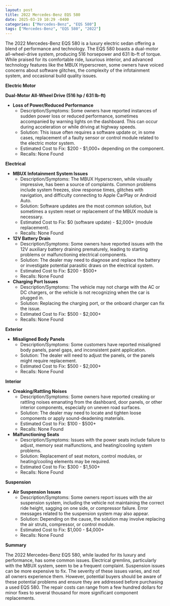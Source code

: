 ```yaml
---
layout: post
title: 2022 Mercedes-Benz EQS 580
date: 2025-03-19 10:29 -0400
categories: ["Mercedes-Benz", "EQS 580"]
tags: ["Mercedes-Benz", "EQS 580", "2022"]
---
```

The 2022 Mercedes-Benz EQS 580 is a luxury electric sedan offering a blend of performance and technology. The EQS 580 boasts a dual-motor all-wheel-drive system, producing 516 horsepower and 631 lb-ft of torque. While praised for its comfortable ride, luxurious interior, and advanced technology features like the MBUX Hyperscreen, some owners have voiced concerns about software glitches, the complexity of the infotainment system, and occasional build quality issues.

**Electric Motor**

**Dual-Motor All-Wheel Drive (516 hp / 631 lb-ft)**

*   **Loss of Power/Reduced Performance**
    *   Description/Symptoms: Some owners have reported instances of sudden power loss or reduced performance, sometimes accompanied by warning lights on the dashboard. This can occur during acceleration or while driving at highway speeds.
    *   Solution: This issue often requires a software update or, in some cases, replacement of a faulty sensor or control module related to the electric motor system.
    *   Estimated Cost to Fix: $200 - $1,000+ depending on the component.
    *   Recalls: None Found

**Electrical**

*   **MBUX Infotainment System Issues**
    *   Description/Symptoms: The MBUX Hyperscreen, while visually impressive, has been a source of complaints. Common problems include system freezes, slow response times, glitches with navigation, and difficulty connecting to Apple CarPlay or Android Auto.
    *   Solution: Software updates are the most common solution, but sometimes a system reset or replacement of the MBUX module is necessary.
    *   Estimated Cost to Fix: $0 (software update) - $2,000+ (module replacement).
    *   Recalls: None Found
*   **12V Battery Drain**
    *   Description/Symptoms: Some owners have reported issues with the 12V auxiliary battery draining prematurely, leading to starting problems or malfunctioning electrical components.
    *   Solution: The dealer may need to diagnose and replace the battery or investigate potential parasitic draws on the electrical system.
    *   Estimated Cost to Fix: $200 - $500+
    *   Recalls: None Found
*   **Charging Port Issues**
    *   Description/Symptoms: The vehicle may not charge with the AC or DC chargers, or the vehicle is not recognizing when the car is plugged in.
    *   Solution: Replacing the charging port, or the onboard charger can fix the issue.
    *   Estimated Cost to Fix: $500 - $2,000+
    *   Recalls: None Found

**Exterior**

*   **Misaligned Body Panels**
    * Description/Symptoms: Some customers have reported misaligned body panels, panel gaps, and inconsistent paint application.
    * Solution: The dealer will need to adjust the panels, or the panels might require replacement.
    * Estimated Cost to Fix: $500 - $2,000+
    * Recalls: None Found

**Interior**

*   **Creaking/Rattling Noises**
    *   Description/Symptoms: Some owners have reported creaking or rattling noises emanating from the dashboard, door panels, or other interior components, especially on uneven road surfaces.
    *   Solution: The dealer may need to locate and tighten loose components or apply sound-deadening materials.
    *   Estimated Cost to Fix: $100 - $500+
    *   Recalls: None Found
*   **Malfunctioning Seats**
    *   Description/Symptoms: Issues with the power seats include failure to adjust, memory seat malfunctions, and heating/cooling system problems.
    *   Solution: Replacement of seat motors, control modules, or heating/cooling elements may be required.
    *   Estimated Cost to Fix: $300 - $1,500+
    *   Recalls: None Found

**Suspension**

*   **Air Suspension Issues**
    *   Description/Symptoms: Some owners report issues with the air suspension system, including the vehicle not maintaining the correct ride height, sagging on one side, or compressor failure. Error messages related to the suspension system may also appear.
    *   Solution: Depending on the cause, the solution may involve replacing the air struts, compressor, or control module.
    *   Estimated Cost to Fix: $1,000 - $4,000+
    *   Recalls: None Found

**Summary**

The 2022 Mercedes-Benz EQS 580, while lauded for its luxury and performance, has some common issues. Electrical gremlins, particularly with the MBUX system, seem to be a frequent complaint. Suspension issues can be more expensive to fix. The severity of these issues varies, and not all owners experience them. However, potential buyers should be aware of these potential problems and ensure they are addressed before purchasing a used EQS 580. The repair costs can range from a few hundred dollars for minor fixes to several thousand for more significant component replacements.

